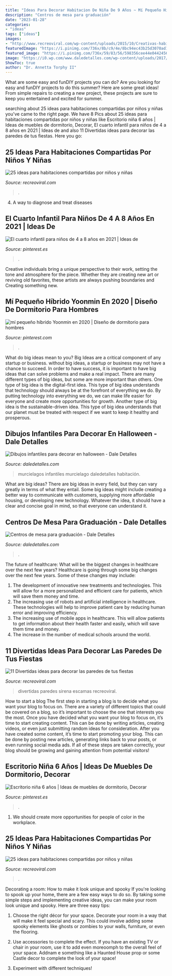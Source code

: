 ```yaml
---
title: "Ideas Para Decorar Habitacion De Niña De 9 Años ~ Mí Pequeño Híbrido Yoonmin En 2020"
description: "Centros de mesa para graduación"
date: "2023-01-28"
categories:
- "ideas"
tags: ["ideas"]
images:
- "http://www.recreoviral.com/wp-content/uploads/2015/10/Creativas-habitaciones-compartidas-por-niños-y-niñas-14.jpg"
featuredImage: "https://i.pinimg.com/736x/8b/c9/4e/8bc94ec43b25d3070ad1f7d245f417ca.jpg"
featured_image: "https://i.pinimg.com/736x/59/83/56/598356cee44e044245614c51ec66c210.jpg"
image: "https://i0.wp.com/www.daledetalles.com/wp-content/uploads/2017/06/graduacion-centros-de-mesa1.jpg?resize=492%2C776"
ShowToc: true
author: "Dr. Annetta Torphy II"
---
```



What are some easy and funDIY projects you can do?
Are you looking for easy and funDIY projects to do this summer? Here are some great ideas! From simple repairs to creating a new project, these projects are sure to keep you entertained and excited for summer.

	

		
searching about 25 ideas para habitaciones compartidas por niños y niñas you've came to the right page. We have 8 Pics about 25 ideas para habitaciones compartidas por niños y niñas like Escritorio niña 6 años | Ideas de muebles de dormitorio, Decorar, El cuarto infantil para niños de 4 a 8 años en 2021 | Ideas de and also 11 Divertidas ideas para decorar las paredes de tus fiestas. Here you go:
		
    
## 25 Ideas Para Habitaciones Compartidas Por Niños Y Niñas

<img loading=lazy src="http://www.recreoviral.com/wp-content/uploads/2015/10/Creativas-habitaciones-compartidas-por-niños-y-niñas-14.jpg" onerror="this.onerror=null;this.src='https://tse4.mm.bing.net/th?id=OIP.8KqBDEqfahDSl0eE0F7NXwHaE6&amp;pid=15.1';" alt="25 ideas para habitaciones compartidas por niños y niñas">

_Source: recreoviral.com_

>. 

	

4. A way to diagnose and treat diseases 

    
## El Cuarto Infantil Para Niños De 4 A 8 Años En 2021 | Ideas De

<img loading=lazy src="https://i.pinimg.com/736x/59/83/56/598356cee44e044245614c51ec66c210.jpg" onerror="this.onerror=null;this.src='https://tse2.mm.bing.net/th?id=OIP.WXqNaAXmxaubnr1xuPCXnwHaLH&amp;pid=15.1';" alt="El cuarto infantil para niños de 4 a 8 años en 2021 | Ideas de">

_Source: pinterest.es_

>. 

	

Creative individuals bring a unique perspective to their work, setting the tone and atmosphere for the piece. Whether they are creating new art or reviving old favorites, these artists are always pushing boundaries and Creating something new.

    
## Mí Pequeño Híbrido Yoonmin En 2020 | Diseño De Dormitorio Para Hombres

<img loading=lazy src="https://i.pinimg.com/736x/fd/75/0f/fd750fb201bc2a0744f6f47cd98f615a.jpg" onerror="this.onerror=null;this.src='https://tse1.mm.bing.net/th?id=OIP.QwBXqS53RuwW-0nPFpzV3QAAAA&amp;pid=15.1';" alt="mí pequeño híbrido Yoonmin en 2020 | Diseño de dormitorio para hombres">

_Source: pinterest.com_

>. 

	

What do big ideas mean to you?
Big Ideas are a critical component of any startup or business. without big ideas, a startup or business may not have a chance to succeed. In order to have success, it is important to have big ideas that can solve problems and make a real impact. There are many different types of big ideas, but some are more important than others.
One type of big idea is the digital-first idea. This type of big idea understands that technology should always be at the forefront of everything we do. By putting technology into everything we do, we can make life easier for everyone and create more opportunities for growth. Another type of big idea is the sustainable-driven idea. This type of big idea understands that our planet must be treated with respect if we want to keep it healthy and prosperous.

    
## Dibujos Infantiles Para Decorar En Halloween - Dale Detalles

<img loading=lazy src="https://i0.wp.com/www.daledetalles.com/wp-content/uploads/2013/09/hallo16.jpg" onerror="this.onerror=null;this.src='https://tse4.mm.bing.net/th?id=OIP.WWrGgRjAkBY0IaQmw6O1PgHaDt&amp;pid=15.1';" alt="Dibujos infantiles para decorar en halloween - Dale Detalles">

_Source: daledetalles.com_

>murcielagos infantiles murcielago daledetalles habitación. 

	

What are big ideas?
There are big ideas in every field, but they can vary greatly in terms of what they entail. Some big ideas might include creating a better way to communicate with customers, supplying more affordable housing, or developing new technology. Whatever the idea, it should have a clear and concise goal in mind, so that everyone can understand it.

    
## Centros De Mesa Para Graduación - Dale Detalles

<img loading=lazy src="https://i0.wp.com/www.daledetalles.com/wp-content/uploads/2017/06/graduacion-centros-de-mesa1.jpg?resize=492%2C776" onerror="this.onerror=null;this.src='https://tse4.mm.bing.net/th?id=OIP.66iKyWOmXWc-WJvFKggx7wHaLr&amp;pid=15.1';" alt="Centros de mesa para graduación - Dale Detalles">

_Source: daledetalles.com_

>. 

	

The future of healthcare: What will be the biggest changes in healthcare over the next few years?
Healthcare is going through some big changes over the next few years. Some of these changes may include: 
1. The development of innovative new treatments and technologies. This will allow for a more personalized and efficient care for patients, which will save them money and time. 
2. The increasing use of robots and artificial intelligence in healthcare. These technologies will help to improve patient care by reducing human error and improving efficiency. 
3. The increasing use of mobile apps in healthcare. This will allow patients to get information about their health faster and easily, which will save them time and money. 
4. The increase in the number of medical schools around the world.

    
## 11 Divertidas Ideas Para Decorar Las Paredes De Tus Fiestas

<img loading=lazy src="https://www.recreoviral.com/wp-content/uploads/2018/09/decoraciones-recreoviral.com-6-700x700.jpg" onerror="this.onerror=null;this.src='https://tse3.mm.bing.net/th?id=OIP.viFWQ4oVNRrW3rUFucrmkwHaHa&amp;pid=15.1';" alt="11 Divertidas ideas para decorar las paredes de tus fiestas">

_Source: recreoviral.com_

>divertidas paredes sirena escamas recreoviral. 

	

How to start a blog
The first step in starting a blog is to decide what you want your blog to focus on. There are a variety of different topics that could be covered on a blog, so it’s important to choose the one that interests you the most. Once you have decided what you want your blog to focus on, it’s time to start creating content. This can be done by writing articles, creating videos, or even just submitting random ideas for consideration. After you have created some content, it’s time to start promoting your blog. This can be done by posting new articles, generating links back to your posts, or even running social media ads. If all of these steps are taken correctly, your blog should be growing and gaining attention from potential visitors!

    
## Escritorio Niña 6 Años | Ideas De Muebles De Dormitorio, Decorar

<img loading=lazy src="https://i.pinimg.com/736x/8b/c9/4e/8bc94ec43b25d3070ad1f7d245f417ca.jpg" onerror="this.onerror=null;this.src='https://tse4.mm.bing.net/th?id=OIP.zqavfal3KMxr_FPbjJonbgHaLG&amp;pid=15.1';" alt="Escritorio niña 6 años | Ideas de muebles de dormitorio, Decorar">

_Source: pinterest.es_

>. 

	

1. We should create more opportunities for people of color in the workplace.

    
## 25 Ideas Para Habitaciones Compartidas Por Niños Y Niñas

<img loading=lazy src="https://www.recreoviral.com/wp-content/uploads/2015/10/Creativas-habitaciones-compartidas-por-niños-y-niñas-3.jpg" onerror="this.onerror=null;this.src='https://tse4.mm.bing.net/th?id=OIP.EfTTEKhWJYZafmQ9hm1S3gHaKg&amp;pid=15.1';" alt="25 ideas para habitaciones compartidas por niños y niñas">

_Source: recreoviral.com_

>. 

	

Decorating a room: How to make it look unique and spooky
If you're looking to spook up your home, there are a few easy ways to do so. By taking some simple steps and implementing creative ideas, you can make your room look unique and spooky. Here are three easy tips:
1. Choose the right décor for your space. Decorate your room in a way that will make it feel special and scary. This could involve adding some spooky elements like ghosts or zombies to your walls, furniture, or even the flooring.

2. Use accessories to complete the effect. If you have an existing TV or chair in your room, use it to add even moreoomph to the overall feel of your space. Addnam e something like a Haunted House prop or some Castle decor to complete the look of your space!

3. Experiment with different techniques!

